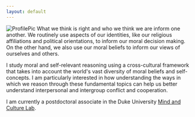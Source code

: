 ```yaml
---
layout: default
---
```

![ProfilePic](https://static.wixstatic.com/media/41b0d2_c0a49018031343558137d62f6d1d64a2~mv2.png/v1/crop/x_219,y_0,w_3403,h_4073/fill/w_396,h_474,al_c,q_85,usm_0.66_1.00_0.01,enc_avif,quality_auto/Julia%20Smith%20Avatar.png)
What we think is right and who we think we are inform one another. We routinely use aspects of our identities, like our religious affiliations and political orientations, to inform our moral decision making. On the other hand, we also use our moral beliefs to inform our views of ourselves and others. 

I study moral and self-relevant reasoning using a cross-cultural framework that takes into account the world's vast diversity of moral beliefs and self-concepts. I am particularly interested in how understanding the ways in which we reason through these fundamental topics can help us better understand interpersonal and intergroup conflict and cooperation. 

I am currently a postdoctoral associate in the Duke University [Mind and Culture Lab](https://www.mindandculturelab.com/).
